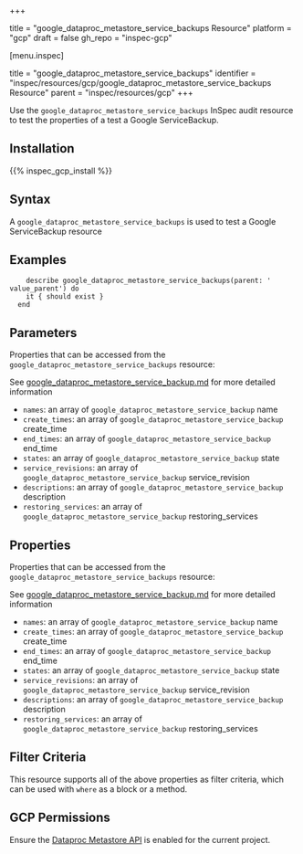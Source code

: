 +++

title = "google_dataproc_metastore_service_backups Resource"
platform = "gcp"
draft = false
gh_repo = "inspec-gcp"


[menu.inspec]

title = "google_dataproc_metastore_service_backups"
identifier = "inspec/resources/gcp/google_dataproc_metastore_service_backups Resource"
parent = "inspec/resources/gcp"
+++

Use the `google_dataproc_metastore_service_backups` InSpec audit resource to test the properties of a test a Google ServiceBackup.

## Installation
{{% inspec_gcp_install %}}

## Syntax
A `google_dataproc_metastore_service_backups` is used to test a Google ServiceBackup resource

## Examples
```
    describe google_dataproc_metastore_service_backups(parent: ' value_parent') do
    it { should exist }
  end
```

## Parameters
Properties that can be accessed from the `google_dataproc_metastore_service_backups` resource:

See [google_dataproc_metastore_service_backup.md](google_dataproc_metastore_service_backup.md) for more detailed information
* `names`: an array of `google_dataproc_metastore_service_backup` name
* `create_times`: an array of `google_dataproc_metastore_service_backup` create_time
* `end_times`: an array of `google_dataproc_metastore_service_backup` end_time
* `states`: an array of `google_dataproc_metastore_service_backup` state
* `service_revisions`: an array of `google_dataproc_metastore_service_backup` service_revision
* `descriptions`: an array of `google_dataproc_metastore_service_backup` description
* `restoring_services`: an array of `google_dataproc_metastore_service_backup` restoring_services
## Properties
Properties that can be accessed from the `google_dataproc_metastore_service_backups` resource:

See [google_dataproc_metastore_service_backup.md](google_dataproc_metastore_service_backup.md) for more detailed information
* `names`: an array of `google_dataproc_metastore_service_backup` name
* `create_times`: an array of `google_dataproc_metastore_service_backup` create_time
* `end_times`: an array of `google_dataproc_metastore_service_backup` end_time
* `states`: an array of `google_dataproc_metastore_service_backup` state
* `service_revisions`: an array of `google_dataproc_metastore_service_backup` service_revision
* `descriptions`: an array of `google_dataproc_metastore_service_backup` description
* `restoring_services`: an array of `google_dataproc_metastore_service_backup` restoring_services

## Filter Criteria
This resource supports all of the above properties as filter criteria, which can be used
with `where` as a block or a method.

## GCP Permissions

Ensure the [Dataproc Metastore API](https://console.cloud.google.com/apis/library/metastore.googleapis.com) is enabled for the current project.
